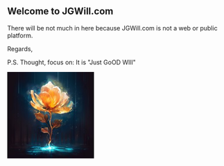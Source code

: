 ## Welcome to JGWill.com

There will be not much in here because JGWill.com is not a web or public platform.


Regards,

P.S.  Thought, focus on: It is "Just GoOD WIll"

![](cdn/COAIARR.png)
